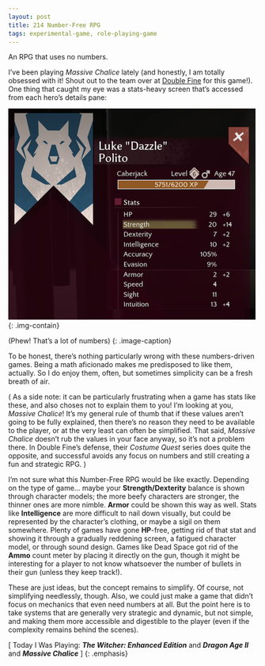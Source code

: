 ```yaml
---
layout: post
title: 214 Number-Free RPG
tags: experimental-game, role-playing-game
---
```

An RPG that uses no numbers.

I’ve been playing *Massive Chalice* lately (and honestly, I am totally obsessed with it! Shout out to the team over at [Double Fine](http://www.doublefine.com) for this game!).  One thing that caught my eye was a stats-heavy screen that’s accessed from each hero’s details pane:

![MassiveChalice](/img/games/214_Number_Free_RPG.png "Massive Chalice"){: .img-contain}

(Phew! That’s a lot of numbers)
{: .image-caption}

To be honest, there’s nothing particularly wrong with these numbers-driven games.  Being a math aficionado makes me predisposed to like them, actually.  So I do enjoy them, often, but sometimes simplicity can be a fresh breath of air.  

( As a side note: it can be particularly frustrating when a game has stats like these, and also choses not to explain them to you! I’m looking at you, *Massive Chalice*!  It’s my general rule of thumb that if these values aren’t going to be fully explained, then there’s no reason they need to be available to the player, or at the very least can often be simplified.  That said, *Massive Chalice* doesn’t rub the values in your face anyway, so it’s not a problem there.  In Double Fine’s defense, their *Costume Quest* series does quite the opposite, and successful avoids any focus on numbers and still creating a fun and strategic RPG. )

I’m not sure what this Number-Free RPG would be like exactly.  Depending on the type of game… maybe your **Strength/Dexterity** balance is shown through character models; the more beefy characters are stronger, the thinner ones are more nimble.  **Armor** could be shown this way as well.  Stats like **Intelligence** are more difficult to nail down visually, but could be represented by the character’s clothing, or maybe a sigil on them somewhere.  Plenty of games have gone **HP**-free, getting rid of that stat and showing it through a gradually reddening screen, a fatigued character model, or through sound design.  Games like Dead Space got rid of the **Ammo** count meter by placing it directly on the gun, though it might be interesting for a player to not know whatsoever the number of bullets in their gun (unless they keep track!).

These are just ideas, but the concept remains to simplify.  Of course, not simplifying needlessly, though.  Also, we could just make a game that didn’t focus on mechanics that even need numbers at all.  But the point here is to take systems that are generally very strategic and dynamic, but not simple, and making them more accessible and digestible to the player (even if the complexity remains behind the scenes).

[ Today I Was Playing: ***The Witcher: Enhanced Edition*** and ***Dragon Age II*** and ***Massive Chalice*** ]
{: .emphasis}

